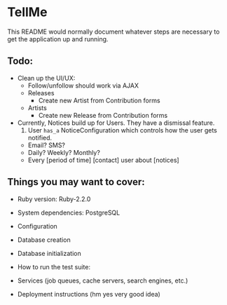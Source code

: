 # TellMe

This README would normally document whatever steps are necessary to get the
application up and running.

## Todo:

* Clean up the UI/UX:
  * Follow/unfollow should work via AJAX
  * Releases
    * Create new Artist from Contribution forms
  * Artists
    * Create new Release from Contribution forms
* Currently, Notices build up for Users. They have a dismissal feature.
  1. User `has_a` NoticeConfiguration which controls how the user gets notified.
    * Email? SMS?
    * Daily? Weekly? Monthly?
    * Every [period of time] [contact] user about [notices] 

## Things you may want to cover:

* Ruby version: Ruby-2.2.0

* System dependencies: PostgreSQL

* Configuration

* Database creation

* Database initialization

* How to run the test suite:

* Services (job queues, cache servers, search engines, etc.)

* Deployment instructions (hm yes very good idea)


